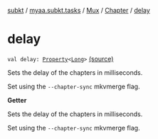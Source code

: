 [subkt](../../../index.md) / [myaa.subkt.tasks](../../index.md) / [Mux](../index.md) / [Chapter](index.md) / [delay](./delay.md)

# delay

`val delay: `[`Property`](https://docs.gradle.org/current/javadoc/org/gradle/api/provider/Property.html)`<`[`Long`](https://kotlinlang.org/api/latest/jvm/stdlib/kotlin/-long/index.html)`>` [(source)](https://github.com/Myaamori/SubKt/blob/0.1.7/src/main/kotlin/myaa/subkt/tasks/muxtask.kt#L486)

Sets the delay of the chapters in milliseconds.

Set using the `--chapter-sync` mkvmerge flag.

**Getter**

Sets the delay of the chapters in milliseconds.

Set using the `--chapter-sync` mkvmerge flag.

